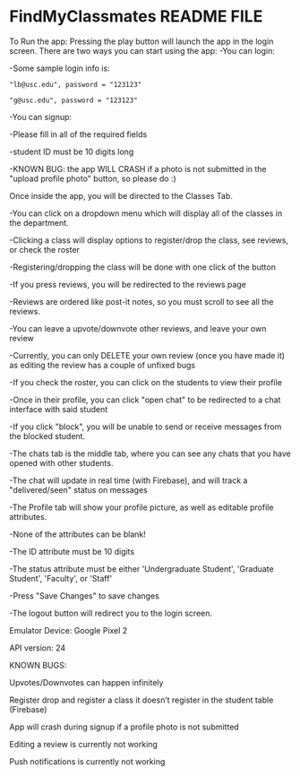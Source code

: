 # FindMyClassmates README FILE

To Run the app:
Pressing the play button will launch the app in the login screen. There are two ways you can start using the app:
-You can login:

  -Some sample login info is:
  
    "lb@usc.edu", password = "123123"
    
    "g@usc.edu", password = "123123"
    
-You can signup:

  -Please fill in all of the required fields
  
  -student ID must be 10 digits long
  
  -KNOWN BUG: the app WILL CRASH if a photo is not submitted in the "upload profile photo" button, so please do :)


Once inside the app, you will be directed to the Classes Tab.

-You can click on a dropdown menu which will display all of the classes in the department.

-Clicking a class will display options to register/drop the class, see reviews, or check the roster

-Registering/dropping the class will be done with one click of the button

-If you press reviews, you will be redirected to the reviews page

  -Reviews are ordered like post-it notes, so you must scroll to see all the reviews.
  
  -You can leave a upvote/downvote other reviews, and leave your own review
  
  -Currently, you can only DELETE your own review (once you have made it) as editing the review has a couple of unfixed bugs
  
-If you check the roster, you can click on the students to view their profile

  -Once in their profile, you can click "open chat" to be redirected to a chat interface with said student
  
  -If you click "block", you will be unable to send or receive messages from the blocked student.
  
-The chats tab is the middle tab, where you can see any chats that you have opened with other students.

  -The chat will update in real time (with Firebase), and will track a "delivered/seen" status on messages
  
-The Profile tab will show your profile picture, as well as editable profile attributes.

  -None of the attributes can be blank!
  
  -The ID attribute must be 10 digits
  
  -The status attribute must be either 'Undergraduate Student', 'Graduate Student', 'Faculty', or 'Staff'
  
  -Press "Save Changes" to save changes
  
  -The logout button will redirect you to the login screen.
  


Emulator Device: Google Pixel 2

API version: 24



KNOWN BUGS: 

Upvotes/Downvotes can happen infinitely

Register drop and register a class it doesn’t register in the student table (Firebase)

App will crash during signup if a profile photo is not submitted

Editing a review is currently not working

Push notifications is currently not working

